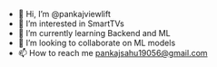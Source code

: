 - 👋 Hi, I’m @pankajviewlift
- 👀 I’m interested in SmartTVs
- 🌱 I’m currently learning Backend and ML
- 💞️ I’m looking to collaborate on ML models
- 📫 How to reach me pankajsahu19056@gmail.com

<!---
pankajviewlift/pankajviewlift is a ✨ special ✨ repository because its `README.md` (this file) appears on your GitHub profile.
You can click the Preview link to take a look at your changes.
--->
